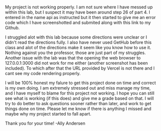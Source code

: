 My project is not working properly. I am not sure where I have messed up within this lab, but I suspect it may have been around step 26 of part 4. I entered in the name api as instructed but it then started 
to give me an error code which I have screenshotted and submited along with this link to my Github. 

I struggled alot with this lab because some directions were unclear or I didn't read the directions fully. I also have never used GetHub before this class and alot of the directions
make it seem like you know how to use it. Nothing against you the professor, those are just part of my struggles. Another issue with the lab was that the opening the web browser to 127.0.0.1:3000 did not work for me 
either (another screenshot has been included). To which after that the URL provided by Vercel is not there and I cant see my code rendering properly. 

I will be 100% honest my falure to get this project done on time and correct is my own doing. I am extremely stressed out and miss manage my time, and I have myself to blame for this project not working. I hope you
can still see what is working (if this does) and give me a grade based on that. I will try to do better to ask questions sooner rather than later, and work to get things done on time. Please let me know if 
there is anything I missed and maybe why my project started to fall apart. 

Thank you for your time! 
-Ally Andersen
